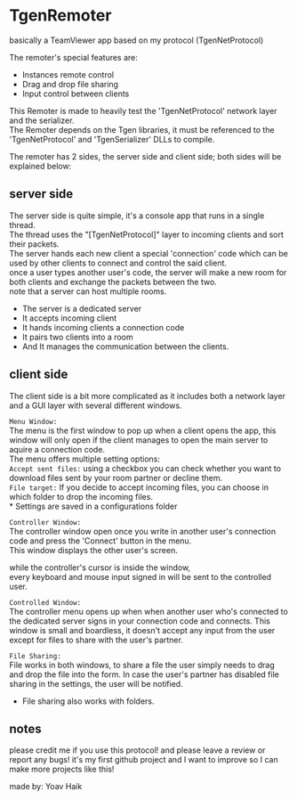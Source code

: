 # TgenRemoter
basically a TeamViewer app based on my protocol (TgenNetProtocol)  

The remoter's special features are:  
* Instances remote control  
* Drag and drop file sharing  
* Input control between clients  

This Remoter is made to heavily test the 'TgenNetProtocol' network layer and the serializer.  
The Remoter depends on the Tgen libraries, it must be referenced to the 'TgenNetProtocol' and 'TgenSerializer' DLLs to compile.  

The remoter has 2 sides, the server side and client side; both sides will be explained below:  

server side
--------------------------------------------------------------------------------------------------------------------------------
The server side is quite simple, it's a console app that runs in a single thread.  
The thread uses the "[TgenNetProtocol]" layer to incoming clients and sort their packets.  
The server hands each new client a special 'connection' code which can be used by other clients to connect and control the said client.  
once a user types another user's code, the server will make a new room for both clients and exchange the packets between the two.  
note that a server can host multiple rooms.  

* The server is a dedicated server  
* It accepts incoming client  
* It hands incoming clients a connection code  
* It pairs two clients into a room  
* And It manages the communication between the clients.  

client side
--------------------------------------------------------------------------------------------------------------------------------

The client side is a bit more complicated as it includes both a network layer and a GUI layer with several different windows.  

`Menu Window:`  
The menu is the first window to pop up when a client opens the app, this window will only open if the client manages to open the main server to aquire a connection code.  
The menu offers multiple setting options:  
	`Accept sent files:` using a checkbox you can check whether you want to download files sent by your room partner or decline them.  
	`File target:` If you decide to accept incoming files, you can choose in which folder to drop the incoming files.  
	* Settings are saved in a configurations folder


`Controller Window:`   
The controller window open once you write in another user's connection code and press the 'Connect' button in the menu.  
This window displays the other user's screen.  

while the controller's cursor is inside the window,  
every keyboard and mouse input signed in will be sent to the controlled user.


`Controlled Window:`  
The controller menu opens up when when another user who's connected to the dedicated server signs in your connection code and connects.
This window is small and boardless, it doesn't accept any input from the user except for files to share with the user's partner.


`File Sharing:`  
File works in both windows, to share a file the user simply needs to drag and drop the file into the form.
In case the user's partner has disabled file sharing in the settings, the user will be notified.
* File sharing also works with folders.

notes
--------------------------------------------------------------------------------------------------------------------------------
please credit me if you use this protocol!
and please leave a review or report any bugs! it's my first github project and I want to improve so I can make more projects like this!

made by: Yoav Haik